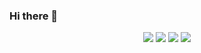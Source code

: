 ### Hi there 👋

<div align="center">
	<img src="https://img.shields.io/badge/Java-007396?style=flat&logo=Java&logoColor=white"/>
	<img src="https://img.shields.io/badge/HTML-239120?style=for-the-badge&logo=html5&logoColor=white"/>
	<img src="https://img.shields.io/badge/CSS-239120?&style=flat&logo=css3&logoColor=white"/>
	<img src="https://img.shields.io/badge/Python-3776AB?style=flat&logo=python&logoColor=white"/>
</div>

<!--
**bootsgodiscat/bootsgodiscat** is a ✨ _special_ ✨ repository because its `README.md` (this file) appears on your GitHub profile.

Here are some ideas to get you started:

- 🔭 I’m currently working on ...
- 🌱 I’m currently learning ...
- 👯 I’m looking to collaborate on ...
- 🤔 I’m looking for help with ...
- 💬 Ask me about ...
- 📫 How to reach me: ...
- 😄 Pronouns: ...
- ⚡ Fun fact: ...
-->
